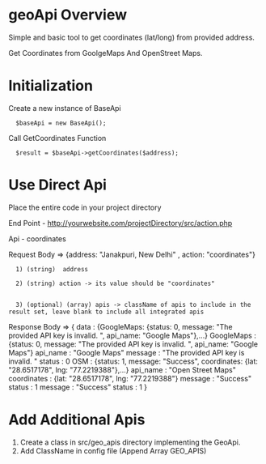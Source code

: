 # geoApi Overview

Simple and basic tool to get coordinates (lat/long) from provided address.

Get Coordinates from GoolgeMaps And OpenStreet Maps.

# Initialization 

Create a new instance of BaseApi 

      $baseApi = new BaseApi();

Call GetCoordinates Function

      $result = $baseApi->getCoordinates($address);

# Use Direct Api

Place the entire code in your project directory

End Point - http://yourwebsite.com/projectDirectory/src/action.php

Api - coordinates

Request Body => {address: "Janakpuri, New Delhi" , action: "coordinates"}

      1) (string)  address 
      
      2) (string) action -> its value should be "coordinates"
      
      
      3) (optional) (array) apis -> className of apis to include in the result set, leave blank to include all integrated apis 
Response Body => 
      { data
: 
{GoogleMaps: {status: 0, message: "The provided API key is invalid. ", api_name: "Google Maps"},…}
GoogleMaps
: 
{status: 0, message: "The provided API key is invalid. ", api_name: "Google Maps"}
api_name
: 
"Google Maps"
message
: 
"The provided API key is invalid. "
status
: 
0
OSM
: 
{status: 1, message: "Success", coordinates: {lat: "28.6517178", lng: "77.2219388"},…}
api_name
: 
"Open Street Maps"
coordinates
: 
{lat: "28.6517178", lng: "77.2219388"}
message
: 
"Success"
status
: 
1
message
: 
"Success"
status
: 
1 }
      
      
# Add Additional Apis 

1) Create a class in src/geo_apis directory implementing the GeoApi.
2) Add ClassName in config file (Append Array GEO_APIS)

